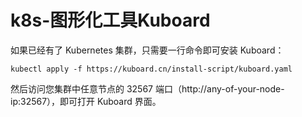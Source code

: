 # k8s-图形化工具Kuboard

如果已经有了 Kubernetes 集群，只需要一行命令即可安装 Kuboard：

`kubectl apply -f https://kuboard.cn/install-script/kuboard.yaml`

然后访问您集群中任意节点的 32567 端口（http://any-of-your-node-ip:32567），即可打开 Kuboard 界面。